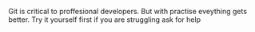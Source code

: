 Git is critical to proffesional developers.
But with practise eveything gets better.
Try it yourself first if you are struggling ask for help
